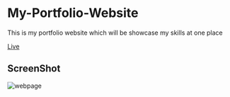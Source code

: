 # My-Portfolio-Website
This is my portfolio website which will be showcase my skills at one place

<a href="https://bishal-prasad.netlify.app/" target="_blank">Live</a>

## ScreenShot
![webpage](https://user-images.githubusercontent.com/70791507/214073241-3d4b5328-8345-4dec-9f02-d6dee7f650bb.png)
